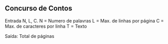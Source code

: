 ## Concurso de Contos

Entrada N, L, C.
N = Numero de palavras
L = Max. de linhas por página
C = Max. de caracteres por linha
T = Texto

Saída:
Total de páginas